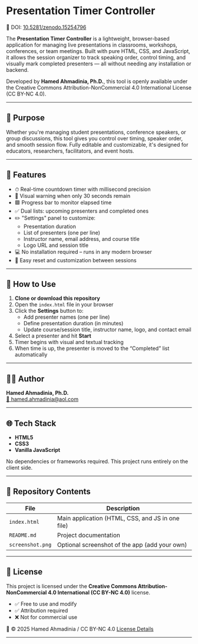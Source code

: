 # Presentation Timer Controller  
📘 DOI: [10.5281/zenodo.15254796](https://zenodo.org/records/15254796)

The **Presentation Timer Controller** is a lightweight, browser-based application for managing live presentations in classrooms, workshops, conferences, or team meetings. Built with pure HTML, CSS, and JavaScript, it allows the session organizer to track speaking order, control timing, and visually mark completed presenters — all without needing any installation or backend.

Developed by **Hamed Ahmadinia, Ph.D.**, this tool is openly available under the Creative Commons Attribution-NonCommercial 4.0 International License (CC BY-NC 4.0).

---

## 🎯 Purpose

Whether you're managing student presentations, conference speakers, or group discussions, this tool gives you control over timing, speaker order, and smooth session flow. Fully editable and customizable, it's designed for educators, researchers, facilitators, and event hosts.

---

## 🚀 Features

- ⏱ Real-time countdown timer with millisecond precision
- 🔔 Visual warning when only 30 seconds remain
- 🟩 Progress bar to monitor elapsed time
- ✅ Dual lists: upcoming presenters and completed ones
- ✏️ "Settings" panel to customize:
  - Presentation duration
  - List of presenters (one per line)
  - Instructor name, email address, and course title
  - Logo URL and session title
- 💻 No installation required – runs in any modern browser
- 🔄 Easy reset and customization between sessions

---

## 🔧 How to Use

1. **Clone or download this repository**
2. Open the `index.html` file in your browser
3. Click the **Settings** button to:
   - Add presenter names (one per line)
   - Define presentation duration (in minutes)
   - Update course/session title, instructor name, logo, and contact email
4. Select a presenter and hit **Start**
5. Timer begins with visual and textual tracking
6. When time is up, the presenter is moved to the “Completed” list automatically

---

## 🧑‍💻 Author

**Hamed Ahmadinia, Ph.D.**  
[📧 hamed.ahmadinia@aol.com](mailto:hamed.ahmadinia@aol.com)  

---

## 🌐 Tech Stack

- **HTML5**  
- **CSS3**  
- **Vanilla JavaScript**

No dependencies or frameworks required. This project runs entirely on the client side.

---

## 📁 Repository Contents

| File | Description |
|------|-------------|
| `index.html` | Main application (HTML, CSS, and JS in one file) |
| `README.md` | Project documentation |
| `screenshot.png` | Optional screenshot of the app (add your own) |

---

## 📜 License

This project is licensed under the **Creative Commons Attribution-NonCommercial 4.0 International (CC BY-NC 4.0)** license.

- ✅ Free to use and modify
- ✅ Attribution required
- ❌ Not for commercial use

🔗 © 2025 Hamed Ahmadinia / CC BY-NC 4.0 [License Details](https://creativecommons.org/licenses/by-nc/4.0/)

---



